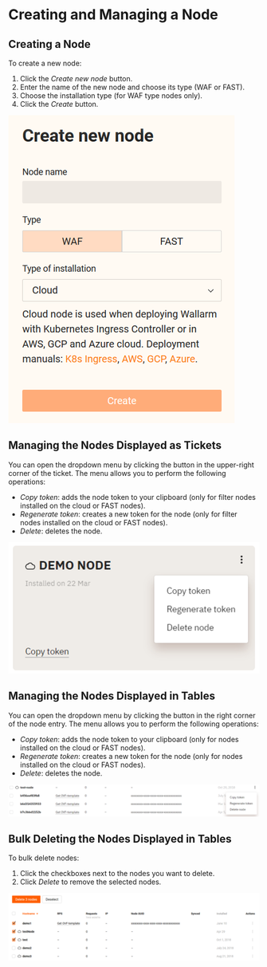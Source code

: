 [img-create-node]:              ../../images/user-guides/nodes/create-node.png
[img-ticket-manage-node]:       ../../images/user-guides/nodes/ticket-node-menu.png
[img-table-manage-node]:        ../../images/user-guides/nodes/table-node-menu.png
[img-bulk-delete]:              ../../images/user-guides/nodes/delete-node.png

# Creating and Managing a Node

## Creating a Node

To create a new node:

1. Click the *Create new node* button.
2. Enter the name of the new node and choose its type (WAF or FAST).
3. Choose the installation type (for WAF type nodes only).
4. Click the *Create* button.

![!Creating a node][img-create-node]

## Managing the Nodes Displayed as Tickets

You can open the dropdown menu by clicking the button in the upper-right corner of the ticket. The menu allows you to perform the following operations:

* *Copy token*: adds the node token to your clipboard (only for filter nodes installed on the cloud or FAST nodes).
* *Regenerate token*: creates a new token for the node (only for filter nodes installed on the cloud or FAST nodes).
* *Delete*: deletes the node.

![!Node ticket with the expanded menu][img-ticket-manage-node]

## Managing the Nodes Displayed in Tables

You can open the dropdown menu by clicking the button in the right corner of the node entry. The menu allows you to perform the following operations:

* *Copy token*: adds the node token to your clipboard (only for nodes installed on the cloud or FAST nodes).
* *Regenerate token*: creates a new token for the node (only for nodes installed on the cloud or FAST nodes).
* *Delete*: deletes the node.

![!Fast entry with the expanded menu][img-table-manage-node]

## Bulk Deleting the Nodes Displayed in Tables

To bulk delete nodes:

1. Click the checkboxes next to the nodes you want to delete.
2. Click *Delete* to remove the selected nodes.

![!Bulk-deleting nodes][img-bulk-delete]

